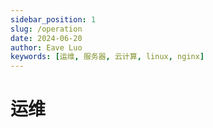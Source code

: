 ```yaml
---
sidebar_position: 1
slug: /operation
date: 2024-06-20
author: Eave Luo
keywords: [运维, 服务器, 云计算, linux, nginx]
---
```


# 运维
